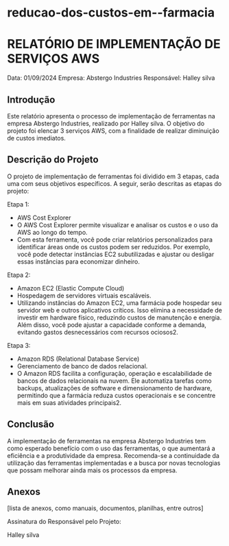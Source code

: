 # reducao-dos-custos-em--farmacia
# RELATÓRIO DE IMPLEMENTAÇÃO DE SERVIÇOS AWS

Data: 01/09/2024
Empresa: Abstergo Industries 
Responsável: Halley silva

## Introdução
Este relatório apresenta o processo de implementação de ferramentas na empresa Abstergo Industries, realizado por Halley silva. O objetivo do projeto foi elencar 3 serviços AWS, com a finalidade de realizar diminuição de custos imediatos.

## Descrição do Projeto
O projeto de implementação de ferramentas foi dividido em 3 etapas, cada uma com seus objetivos específicos. A seguir, serão descritas as etapas do projeto:

Etapa 1: 
- AWS Cost Explorer
- O AWS Cost Explorer permite visualizar e analisar os custos e o uso da AWS ao longo do tempo.
- Com esta ferramenta, você pode criar relatórios personalizados para identificar áreas onde os custos podem ser reduzidos. Por exemplo, você pode detectar instâncias EC2 subutilizadas e ajustar ou desligar essas instâncias para economizar dinheiro.

Etapa 2: 
- Amazon EC2 (Elastic Compute Cloud)
- Hospedagem de servidores virtuais escaláveis.
- Utilizando instâncias do Amazon EC2, uma farmácia pode hospedar seu servidor web e outros aplicativos críticos. Isso elimina a necessidade de investir em hardware físico, reduzindo custos de manutenção e energia. Além disso, você pode ajustar a capacidade conforme a demanda, evitando gastos desnecessários com recursos ociosos2.

Etapa 3: 
- Amazon RDS (Relational Database Service)
- Gerenciamento de banco de dados relacional.
- O Amazon RDS facilita a configuração, operação e escalabilidade de bancos de dados relacionais na nuvem. Ele automatiza tarefas como backups, atualizações de software e dimensionamento de hardware, permitindo que a farmácia reduza custos operacionais e se concentre mais em suas atividades principais2.



## Conclusão
A implementação de ferramentas na empresa Abstergo Industries tem como esperado benefício com o uso das ferramentas, o que aumentará a eficiência e a produtividade da empresa. Recomenda-se a continuidade da utilização das ferramentas implementadas e a busca por novas tecnologias que possam melhorar ainda mais os processos da empresa.

## Anexos

[lista de anexos, como manuais, documentos, planilhas, entre outros]

Assinatura do Responsável pelo Projeto:

Halley silva
